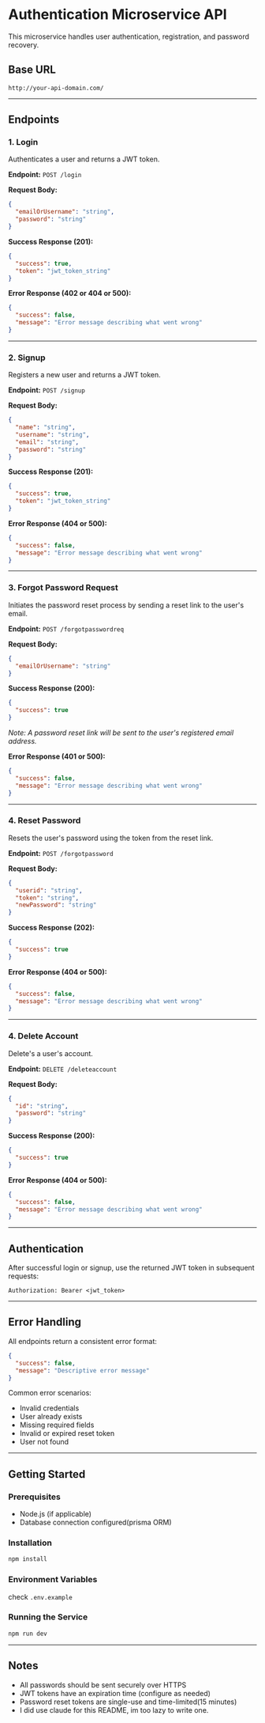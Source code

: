 # Authentication Microservice API

This microservice handles user authentication, registration, and password recovery.

## Base URL
```
http://your-api-domain.com/
```

---

## Endpoints

### 1. Login

Authenticates a user and returns a JWT token.

**Endpoint:** `POST /login`

**Request Body:**
```json
{
  "emailOrUsername": "string",
  "password": "string"
}
```

**Success Response (201):**
```json
{
  "success": true,
  "token": "jwt_token_string"
}
```

**Error Response (402 or 404 or 500):**
```json
{
  "success": false,
  "message": "Error message describing what went wrong"
}
```

---

### 2. Signup

Registers a new user and returns a JWT token.

**Endpoint:** `POST /signup`

**Request Body:**
```json
{
  "name": "string",
  "username": "string",
  "email": "string",
  "password": "string"
}
```

**Success Response (201):**
```json
{
  "success": true,
  "token": "jwt_token_string"
}
```

**Error Response (404 or 500):**
```json
{
  "success": false,
  "message": "Error message describing what went wrong"
}
```

---

### 3. Forgot Password Request

Initiates the password reset process by sending a reset link to the user's email.

**Endpoint:** `POST /forgotpasswordreq`

**Request Body:**
```json
{
  "emailOrUsername": "string"
}
```

**Success Response (200):**
```json
{
  "success": true
}
```
*Note: A password reset link will be sent to the user's registered email address.*

**Error Response (401 or 500):**
```json
{
  "success": false,
  "message": "Error message describing what went wrong"
}
```

---

### 4. Reset Password

Resets the user's password using the token from the reset link.

**Endpoint:** `POST /forgotpassword`

**Request Body:**
```json
{
  "userid": "string",
  "token": "string",
  "newPassword": "string"
}
```

**Success Response (202):**
```json
{
  "success": true
}
```

**Error Response (404 or 500):**
```json
{
  "success": false,
  "message": "Error message describing what went wrong"
}
```

---

### 4. Delete Account

Delete's a user's account.

**Endpoint:** `DELETE /deleteaccount`

**Request Body:**
```json
{
  "id": "string",
  "password": "string"
}
```

**Success Response (200):**
```json
{
  "success": true
}
```

**Error Response (404 or 500):**
```json
{
  "success": false,
  "message": "Error message describing what went wrong"
}
```

---

## Authentication

After successful login or signup, use the returned JWT token in subsequent requests:

```
Authorization: Bearer <jwt_token>
```

---

## Error Handling

All endpoints return a consistent error format:
```json
{
  "success": false,
  "message": "Descriptive error message"
}
```

Common error scenarios:
- Invalid credentials
- User already exists
- Missing required fields
- Invalid or expired reset token
- User not found

---

## Getting Started

### Prerequisites
- Node.js (if applicable)
- Database connection configured(prisma ORM)

### Installation
```bash
npm install
```

### Environment Variables
check ```.env.example```

### Running the Service
```bash
npm run dev
```

---

## Notes
- All passwords should be sent securely over HTTPS
- JWT tokens have an expiration time (configure as needed)
- Password reset tokens are single-use and time-limited(15 minutes)
- I did use claude for this README, im too lazy to write one.